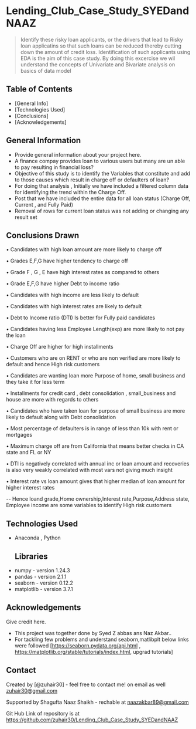 # Lending_Club_Case_Study_SYEDandNAAZ


> Identify these risky loan applicants, or the drivers that lead to Risky loan applicatins so that such loans can be reduced thereby cutting down the amount of credit loss. Identification of such applicants using EDA is the aim of this case study.
> By doing this excercise we wil understand the concepts of Univariate and Bivariate analysis on basics of data model 

## Table of Contents
* [General Info]
* [Technologies Used]
* [Conclusions]
* [Acknowledgements]



## General Information
- Provide general information about your project here.
- A finance compay provides loan to various users but many are un able to pay resulting in financial loss?
- Objective of this study is to identify the Variables that constitute and add to those causes which result in charge off or defaulters of loan?
- For doing that analysis , Initially we have included a filtered column data for identifying the trend within the Charge Off.
- Post that we have included the entire data for all loan status (Charge Off, Current , and Fully Paid)
- Removal of rows for current loan status was not adding or changing any result set



## Conclusions Drawn
•	Candidates with high loan amount are more likely to charge off

•	Grades E,F,G have higher tendency to charge off

•	Grade F , G , E have high interest rates as compared to others

•	Grade E,F,G have higher Debt to income ratio

•	Candidates with high income are less likely to default

•	Candidates with high interest rates are likely to default

•	Debt to Income ratio (DTI) Is better for Fully paid candidates

•	Candidates having less Employee Length(exp) are more likely to not pay the loan

•	Charge Off are higher for high installments

•	Customers who are on RENT or who are non verified are more likely to default and hence High risk customers

•	Candidates are wanting loan more Purpose of home, small business and they take it for less term

•	Installments for credit card , debt consolidation , small_business and house are more with regards to others

•	Candidates who have taken loan for purpose of small business are more likely to default along with Debt consolidation

•	Most percentage of defaulters is in range of less than 10k with rent or mortgages

•	Maximum charge off are from California that means better checks in CA state and FL or NY

•	DTI is negatively correlated with annual inc or loan amount and recoveries is also very weakly correlated with most vars not giving much insight

•	Interest rate vs loan amount gives that higher median of loan amount for higher interest rates

-- Hence loand grade,Home ownership,Interest rate,Purpose,Address state, Employee income are some variables to identify High risk customers


## Technologies Used
- Anaconda , Python
	## Libraries
- numpy - version 1.24.3
- pandas - version 2.1.1
- seaborn - version 0.12.2
- matplotlib - version 3.7.1


## Acknowledgements
Give credit here.
- This project was together done by Syed Z abbas ans Naz Akbar..
- For tackling few problems and understand seaborn,matlibplt below links were followed [https://seaborn.pydata.org/api.html , https://matplotlib.org/stable/tutorials/index.html, upgrad tutorials]


## Contact
Created by [@zuhair30] - feel free to contact me! on email as well zuhair30@gmail.com

Supported by Shagufta Naaz Shaikh - rechable at naazakbar89@gmail.com

Git Hub Link of repository is at https://github.com/zuhair30/Lending_Club_Case_Study_SYEDandNAAZ

